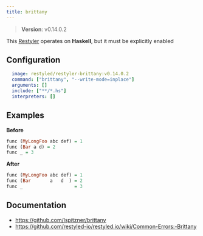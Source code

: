 ```yaml
---
title: brittany
---
```


> **Version**: v0.14.0.2

This [Restyler][source] operates on **Haskell**, but it must be explicitly enabled 

## Configuration

```yaml
  image: restyled/restyler-brittany:v0.14.0.2
  command: ["brittany", "--write-mode=inplace"]
  arguments: []
  include: ["**/*.hs"]
  interpreters: []
```

## Examples

**Before**

```haskell
func (MyLongFoo abc def) = 1
func (Bar a d) = 2
func _ = 3

```

**After**

```haskell
func (MyLongFoo abc def) = 1
func (Bar       a   d  ) = 2
func _                   = 3

```


## Documentation

- https://github.com/lspitzner/brittany
- https://github.com/restyled-io/restyled.io/wiki/Common-Errors:-Brittany

[source]: https://github.com/restyled-io/restylers/blob/main/brittany/info.yaml
